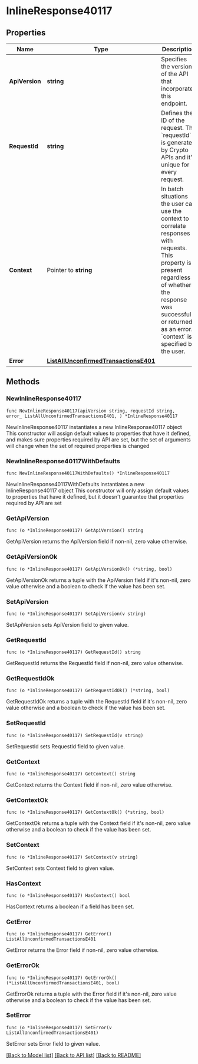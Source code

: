 # InlineResponse40117

## Properties

Name | Type | Description | Notes
------------ | ------------- | ------------- | -------------
**ApiVersion** | **string** | Specifies the version of the API that incorporates this endpoint. | 
**RequestId** | **string** | Defines the ID of the request. The &#x60;requestId&#x60; is generated by Crypto APIs and it&#39;s unique for every request. | 
**Context** | Pointer to **string** | In batch situations the user can use the context to correlate responses with requests. This property is present regardless of whether the response was successful or returned as an error. &#x60;context&#x60; is specified by the user. | [optional] 
**Error** | [**ListAllUnconfirmedTransactionsE401**](ListAllUnconfirmedTransactionsE401.md) |  | 

## Methods

### NewInlineResponse40117

`func NewInlineResponse40117(apiVersion string, requestId string, error_ ListAllUnconfirmedTransactionsE401, ) *InlineResponse40117`

NewInlineResponse40117 instantiates a new InlineResponse40117 object
This constructor will assign default values to properties that have it defined,
and makes sure properties required by API are set, but the set of arguments
will change when the set of required properties is changed

### NewInlineResponse40117WithDefaults

`func NewInlineResponse40117WithDefaults() *InlineResponse40117`

NewInlineResponse40117WithDefaults instantiates a new InlineResponse40117 object
This constructor will only assign default values to properties that have it defined,
but it doesn't guarantee that properties required by API are set

### GetApiVersion

`func (o *InlineResponse40117) GetApiVersion() string`

GetApiVersion returns the ApiVersion field if non-nil, zero value otherwise.

### GetApiVersionOk

`func (o *InlineResponse40117) GetApiVersionOk() (*string, bool)`

GetApiVersionOk returns a tuple with the ApiVersion field if it's non-nil, zero value otherwise
and a boolean to check if the value has been set.

### SetApiVersion

`func (o *InlineResponse40117) SetApiVersion(v string)`

SetApiVersion sets ApiVersion field to given value.


### GetRequestId

`func (o *InlineResponse40117) GetRequestId() string`

GetRequestId returns the RequestId field if non-nil, zero value otherwise.

### GetRequestIdOk

`func (o *InlineResponse40117) GetRequestIdOk() (*string, bool)`

GetRequestIdOk returns a tuple with the RequestId field if it's non-nil, zero value otherwise
and a boolean to check if the value has been set.

### SetRequestId

`func (o *InlineResponse40117) SetRequestId(v string)`

SetRequestId sets RequestId field to given value.


### GetContext

`func (o *InlineResponse40117) GetContext() string`

GetContext returns the Context field if non-nil, zero value otherwise.

### GetContextOk

`func (o *InlineResponse40117) GetContextOk() (*string, bool)`

GetContextOk returns a tuple with the Context field if it's non-nil, zero value otherwise
and a boolean to check if the value has been set.

### SetContext

`func (o *InlineResponse40117) SetContext(v string)`

SetContext sets Context field to given value.

### HasContext

`func (o *InlineResponse40117) HasContext() bool`

HasContext returns a boolean if a field has been set.

### GetError

`func (o *InlineResponse40117) GetError() ListAllUnconfirmedTransactionsE401`

GetError returns the Error field if non-nil, zero value otherwise.

### GetErrorOk

`func (o *InlineResponse40117) GetErrorOk() (*ListAllUnconfirmedTransactionsE401, bool)`

GetErrorOk returns a tuple with the Error field if it's non-nil, zero value otherwise
and a boolean to check if the value has been set.

### SetError

`func (o *InlineResponse40117) SetError(v ListAllUnconfirmedTransactionsE401)`

SetError sets Error field to given value.



[[Back to Model list]](../README.md#documentation-for-models) [[Back to API list]](../README.md#documentation-for-api-endpoints) [[Back to README]](../README.md)


